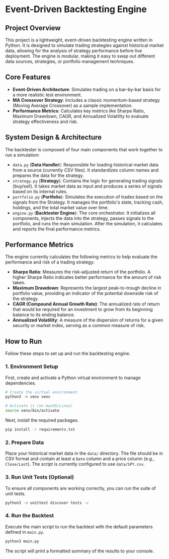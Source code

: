# Event-Driven Backtesting Engine

## Project Overview

This project is a lightweight, event-driven backtesting engine written in Python. It is designed to simulate trading strategies against historical market data, allowing for the analysis of strategy performance before live deployment. The engine is modular, making it easy to swap out different data sources, strategies, or portfolio management techniques.

## Core Features

- **Event-Driven Architecture**: Simulates trading on a bar-by-bar basis for a more realistic test environment.
- **MA Crossover Strategy**: Includes a classic momentum-based strategy (Moving Average Crossover) as a sample implementation.
- **Performance Metrics**: Calculates key metrics like Sharpe Ratio, Maximum Drawdown, CAGR, and Annualized Volatility to evaluate strategy effectiveness and risk.

## System Design & Architecture

The backtester is composed of four main components that work together to run a simulation:

- `data.py` (**Data Handler**): Responsible for loading historical market data from a source (currently CSV files). It standardizes column names and prepares the data for the strategy.
- `strategy.py` (**Strategy**): Contains the logic for generating trading signals (buy/sell). It takes market data as input and produces a series of signals based on its internal rules.
- `portfolio.py` (**Portfolio**): Simulates the execution of trades based on the signals from the Strategy. It manages the portfolio's state, tracking cash, holdings, and the total market value over time.
- `engine.py` (**Backtester Engine**): The core orchestrator. It initializes all components, injects the data into the strategy, passes signals to the portfolio, and runs the main simulation. After the simulation, it calculates and reports the final performance metrics.

## Performance Metrics

The engine currently calculates the following metrics to help evaluate the performance and risk of a trading strategy:

- **Sharpe Ratio**: Measures the risk-adjusted return of the portfolio. A higher Sharpe Ratio indicates better performance for the amount of risk taken.
- **Maximum Drawdown**: Represents the largest peak-to-trough decline in portfolio value, providing an indicator of the potential downside risk of the strategy.
- **CAGR (Compound Annual Growth Rate)**: The annualized rate of return that would be required for an investment to grow from its beginning balance to its ending balance.
- **Annualized Volatility**: A measure of the dispersion of returns for a given security or market index, serving as a common measure of risk.

## How to Run

Follow these steps to set up and run the backtesting engine.

### 1. Environment Setup

First, create and activate a Python virtual environment to manage dependencies.

```bash
# Create the virtual environment
python3 -m venv venv

# Activate it (on macOS/Linux)
source venv/bin/activate

```

Next, install the required packages.

```bash
pip install -r requirements.txt
```

### 2. Prepare Data

Place your historical market data in the `data/` directory. The file should be in CSV format and contain at least a `Date` column and a price column (e.g., `Close/Last`). The script is currently configured to use `data/SPY.csv`.

### 3. Run Unit Tests (Optional)

To ensure all components are working correctly, you can run the suite of unit tests.

```bash
python3 -m unittest discover tests -v
```

### 4. Run the Backtest

Execute the main script to run the backtest with the default parameters defined in `main.py`.

```bash
python3 main.py
```

The script will print a formatted summary of the results to your console. 